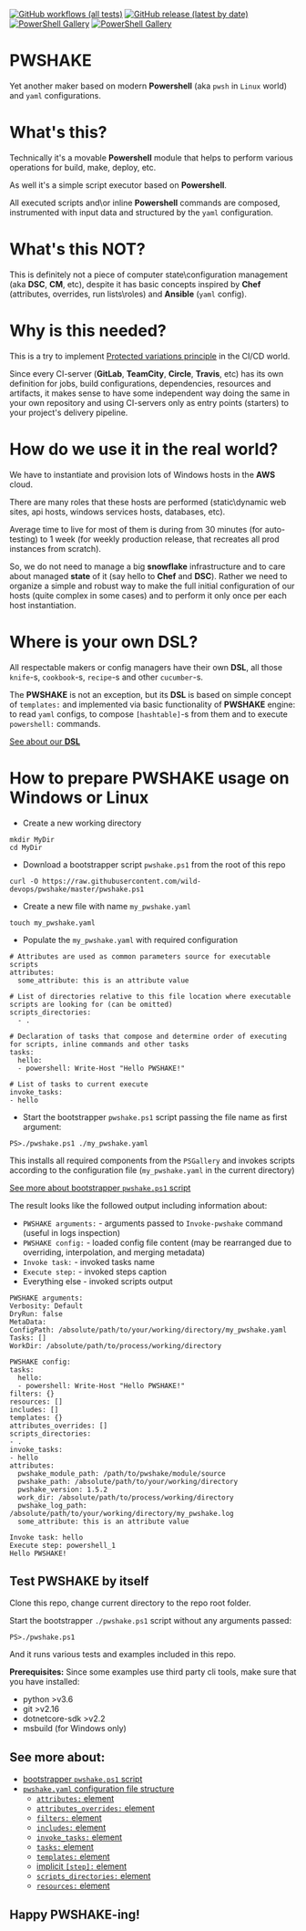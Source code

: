 [![GitHub workflows (all tests)](https://github.com/wild-devops/pwshake/workflows/all%20tests/badge.svg)](../../actions/workflows/tests.yml)
[![GitHub release (latest by date)](https://img.shields.io/github/v/release/wild-devops/pwshake)](../../releases/tag/v1.5.2)
[![PowerShell Gallery](https://img.shields.io/powershellgallery/v/pwshake)](https://www.powershellgallery.com/packages/pwshake)
[![PowerShell Gallery](https://img.shields.io/powershellgallery/dt/pwshake)](https://www.powershellgallery.com/packages/pwshake)

# PWSHAKE
Yet another maker based on modern **Powershell** (aka `pwsh` in `Linux` world) and `yaml` configurations.

# What's this?
Technically it's a movable **Powershell** module that helps to perform various operations for build, make, deploy, etc.

As well it's a simple script executor based on **Powershell**.

All executed scripts and\or inline **Powershell** commands are composed, instrumented with input data and structured by the `yaml` configuration.

# What's this NOT?
This is definitely not a piece of computer state\configuration management (aka **DSC**, **CM**, etc), despite it has basic concepts inspired by **Chef** (attributes, overrides, run lists\roles) and **Ansible** (`yaml` config).

# Why is this needed?
This is a try to implement [Protected variations principle](https://en.wikipedia.org/wiki/GRASP_(object-oriented_design)#Protected_variations) in the CI/CD world.

Since every CI-server (**GitLab**, **TeamCity**, **Circle**, **Travis**, etc) has its own definition for jobs, build configurations, dependencies, resources and artifacts, it makes sense to have some independent way doing the same in your own repository and using CI-servers only as entry points (starters) to your project's delivery pipeline.

# How do we use it in the real world?
We have to instantiate and provision lots of Windows hosts in the **AWS** cloud.

There are many roles that these hosts are performed (static\dynamic web sites, api hosts, windows services hosts, databases, etc).

Average time to live for most of them is during from 30 minutes (for auto-testing) to 1 week (for weekly production release, that recreates all prod instances from scratch).

So, we do not need to manage a big **snowflake** infrastructure and to care about managed **state** of it (say hello to **Chef** and **DSC**). Rather we need to organize a simple and robust way to make the full initial configuration of our hosts (quite complex in some cases) and to perform it only once per each host instantiation.

# Where is your own DSL?

All respectable makers or config managers have their own **DSL**, all those `knife`-s, `cookbook`-s, `recipe`-s and other `cucumber`-s.

The **PWSHAKE** is not an exception, but its **DSL** is based on simple concept of `templates:` and implemented via basic functionality of **PWSHAKE** engine: to read `yaml` configs, to compose `[hashtable]`-s from them and to execute `powershell:` commands.

[See about our **DSL**](/pwshake/templates)


# How to prepare **PWSHAKE** usage on Windows or Linux

* Create a new working directory

```
mkdir MyDir
cd MyDir
```

* Download a bootstrapper script `pwshake.ps1` from the root of this repo

```
curl -O https://raw.githubusercontent.com/wild-devops/pwshake/master/pwshake.ps1
```
  
* Create a new file with name `my_pwshake.yaml`

```
touch my_pwshake.yaml
```
* Populate the `my_pwshake.yaml` with required configuration

```
# Attributes are used as common parameters source for executable scripts
attributes:
  some_attribute: this is an attribute value

# List of directories relative to this file location where executable scripts are looking for (can be omitted)
scripts_directories:
  - .

# Declaration of tasks that compose and determine order of executing for scripts, inline commands and other tasks
tasks:
  hello:
  - powershell: Write-Host "Hello PWSHAKE!"

# List of tasks to current execute
invoke_tasks:
- hello

```

* Start the bootstrapper `pwshake.ps1` script passing the file name as first argument:

```
PS>./pwshake.ps1 ./my_pwshake.yaml
```
This installs all required components from the `PSGallery` and invokes scripts according to the configuration file (`my_pwshake.yaml` in the current directory)

[See more about bootstrapper `pwshake.ps1` script](/doc/bootstrapper.md)


The result looks like the followed output including information about:
*  `PWSHAKE arguments:` - arguments passed to `Invoke-pwshake` command (useful in logs inspection)
*  `PWSHAKE config:` - loaded config file content (may be rearranged due to overriding, interpolation, and merging metadata)
*  `Invoke task:` - invoked tasks name
*  `Execute step:` - invoked steps caption
*  Everything else - invoked scripts output

```
PWSHAKE arguments:
Verbosity: Default
DryRun: false
MetaData:
ConfigPath: /absolute/path/to/your/working/directory/my_pwshake.yaml
Tasks: []
WorkDir: /absolute/path/to/process/working/directory

PWSHAKE config:
tasks:
  hello:
  - powershell: Write-Host "Hello PWSHAKE!"
filters: {}
resources: []
includes: []
templates: {}
attributes_overrides: []
scripts_directories:
- .
invoke_tasks:
- hello
attributes:
  pwshake_module_path: /path/to/pwshake/module/source
  pwshake_path: /absolute/path/to/your/working/directory
  pwshake_version: 1.5.2
  work_dir: /absolute/path/to/process/working/directory
  pwshake_log_path: /absolute/path/to/your/working/directory/my_pwshake.log
  some_attribute: this is an attribute value

Invoke task: hello
Execute step: powershell_1
Hello PWSHAKE!
```
## Test **PWSHAKE** by itself

Clone this repo, change current directory to the repo root folder.

Start the bootstrapper `./pwshake.ps1` script without any arguments passed:
```
PS>./pwshake.ps1
```
And it runs various tests and examples included in this repo.

**Prerequisites:**
Since some examples use third party cli tools, make sure that you have installed:
* python >v3.6
* git >v2.16
* dotnetcore-sdk >v2.2
* msbuild (for Windows only)

## See more about:
* [bootstrapper `pwshake.ps1` script](/doc/bootstrapper.md)
* [`pwshake.yaml` configuration file structure](/doc/config.md)
  * [`attributes:` element](/doc/attributes.md)
  * [`attributes_overrides:` element](/doc/attributes_overrides.md)
  * [`filters:` element](/doc/filters.md)
  * [`includes:` element](/doc/includes.md)
  * [`invoke_tasks:` element](/doc/invoke_tasks.md)
  * [`tasks:` element](/doc/tasks.md)
  * [`templates:` element](/doc/templates.md)
  * [implicit `[step]:` element](/doc/step.md)
  * [`scripts_directories:` element](/doc/scripts_directories.md)
  * [`resources:` element](/doc/resources.md)

## Happy **PWSHAKE**-ing!
